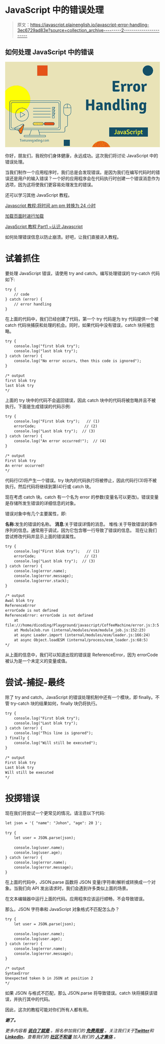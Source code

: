 # JavaScript 中的错误处理

> 原文：<https://javascript.plainenglish.io/javascript-error-handling-3ec6729ad83e?source=collection_archive---------2----------------------->

## 如何处理 JavaScript 中的错误

![](img/d8a4f36078b65a9808d247bd34e5900c.png)

你好，朋友们，我祝你们身体健康，永远成功。这次我们将讨论 JavaScript 中的错误处理。

当我们制作一个应用程序时，我们总是会发现错误。是因为我们在编写代码时的错误还是用户的输入错误？一个好的应用程序会在代码执行时创建一个错误消息作为选项，因为这将使我们更容易处理发生的错误。

还可以学习其他 JavaScript 教程。

[Javascript 教程:将时间 am pm 转换为 24 小时](https://temanngoding.com/tutorial-javascript-convert-waktu-am-pm-to-24-jam/)

[加载页面时进行加载](https://temanngoding.com/membuat-loading-saat-memuat-halaman/)

[JavaScript 教程 Part1 ~认识 Javascript](https://temanngoding.com/tutorial-javascript-part1-mengenal-javascript/)

如何处理错误信息以防止崩溃。好吧，让我们直接进入教程。

# 试着抓住

要处理 JavaScript 错误，请使用 try and catch。编写处理错误的 try-catch 代码如下:

```
try {
    // code
} catch (error) {
    // error handling
}
```

在上面的代码中，我们已经创建了代码，第一个 try 代码是为 try 代码提供一个被 catch 代码块捕获和处理的机会。同时，如果代码中没有错误，catch 块将被忽略。

```
try {
    console.log("first blok try");
    console.log("last blok try");
} catch (error) {
    console.log("No error occurs, then this code is ignored");
}

/* output
first blok try
last blok try
*/
```

上面的 try 块中的代码不会返回错误，因此 catch 块中的代码将被忽略并且不被执行。下面是生成错误的代码示例:

```
try {
    console.log("First blok try");   // (1)
    errorCode;                      // (2)
    console.log("Last blok try");  // (3)
} catch (error) {
    console.log("An error occurred!");  // (4)
}

/* output
First blok try
An error occurred!
*/
```

代码行(2)将产生一个错误。try 块内的代码执行将被停止，因此代码行(3)将不被执行。然后代码将继续到第(4)行或 catch 块。

现在考虑 catch 块。catch 有一个名为 error 的参数(变量名可以更改)。错误变量是存储所发生错误的详细信息的对象。

错误对象中有几个主要属性，即:

**名称**:发生的错误的名称。
**消息**:关于错误详情的消息。
堆栈:关于导致错误的事件序列的信息。通常用于调试，因为它包含哪一行导致了错误的信息。
现在让我们尝试修改代码并显示上面的错误属性。

```
try {
    console.log("First blok try");   // (1)
    errorCode;                      // (2)
    console.log("Last blok try");  // (3)
} catch (error) {
    console.log(error.name);
    console.log(error.message);
    console.log(error.stack);
}

/* output
Awal blok try
ReferenceError
errorCode is not defined
ReferenceError: errorCode is not defined
    at file:///home/dicoding/Playground/javascript/CoffeeMachine/error.js:3:5
    at ModuleJob.run (internal/modules/esm/module_job.js:152:23)
    at async Loader.import (internal/modules/esm/loader.js:166:24)
    at async Object.loadESM (internal/process/esm_loader.js:68:5)
*/
```

从上面的信息中，我们可以知道出现的错误是 ReferenceError，因为 errorCode 被认为是一个未定义的变量或值。

# 尝试-捕捉-最终

除了 try and catch，JavaScript 的错误处理机制中还有一个模块，即 finally。不管 try-catch 块的结果如何，finally 块仍将执行。

```
try {
    console.log("First blok try");
    console.log("Last blok try");
} catch (error) {
    console.log("This line is ignored");
} finally {
    console.log("Will still be executed");
}

/* output
First blok try
Last blok try
Will still be executed
*/
```

# 投掷错误

现在我们将尝试一个更常见的情况。请注意以下代码:

```
let json = '{ "name": "Johon", "age": 20 }';

try {
    let user = JSON.parse(json);

    console.log(user.name);
    console.log(user.age);
} catch (error) {
    console.log(error.name);
    console.log(error.message);
}
```

在上面的代码中，JSON.parse 函数将 JSON 变量(字符串)解析或转换成一个对象。当我们向 API 发出请求时，我们会遇到许多类似上面的场景。

在文本编辑器中运行上面的代码。应用程序应该运行顺畅，不会导致错误。

那么，JSON 字符串和 JavaScript 对象格式不匹配怎么办？

```
try {
    let user = JSON.parse(json);

    console.log(user.name);
    console.log(user.age);
} catch (error) {
    console.log(error.name);
    console.log(error.message);
}

/* output
SyntaxError
Unexpected token b in JSON at position 2
*/
```

如果 JSON 与格式不匹配，那么 JSON.parse 将导致错误。catch 块将捕获该错误，并执行其中的代码。

因此，这次的教程可能对你们所有人都有用。

***谢了。***

*更多内容看* [***说白了就是***](https://plainenglish.io/) *。报名参加我们的* [***免费周报***](http://newsletter.plainenglish.io/) *。关注我们关于*[***Twitter***](https://twitter.com/inPlainEngHQ)*和*[***LinkedIn***](https://www.linkedin.com/company/inplainenglish/)*。查看我们的* [***社区不和谐***](https://discord.gg/GtDtUAvyhW) *加入我们的* [***人才集体***](https://inplainenglish.pallet.com/talent/welcome) *。*